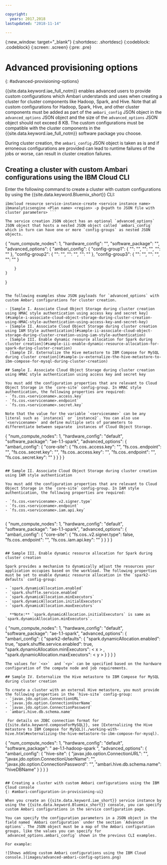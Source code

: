 ```yaml
---

copyright:
  years: 2017,2018
lastupdated: "2018-11-14"

---
```


<!-- Attribute definitions -->
{:new_window: target="_blank"}
{:shortdesc: .shortdesc}
{:codeblock: .codeblock}
{:screen: .screen}
{:pre: .pre}

# Advanced provisioning options
{: #advanced-provisioning-options}

{{site.data.keyword.iae_full_notm}} enables advanced users to provide custom configurations which Ambari understands and uses when creating a cluster for cluster components like Hadoop, Spark, and Hive. Note that all custom configurations for Hadoop, Spark, Hive, and other cluster components must be added as part of the `ambari_config` JSON object in the `advanced_options` JSON object and the size of the `advanced_options` JSON object should not exceed 8 KB. The custom configurations must be compatible with the cluster components in the {{site.data.keyword.iae_full_notm}} software package you choose.

During cluster creation, the `ambari_config` JSON object is taken as is and if erroneous configurations are provided can lead to runtime failures of the jobs or worse, can result in cluster creation failures.

## Creating a cluster with custom Ambari configurations using the IBM Cloud CLI

Enter the following command to create a cluster with custom configurations by using the {{site.data.keyword.Bluemix_short}} CLI:
```
ibmcloud resource service-instance-create <service instance name> ibmanalyticsengine <Plan name> <region> -p @<path to JSON file with cluster parameters> ```

The service creation JSON object has an optional `advanced_options` JSON object that hosts a nested JSON object called `ambari_config` which in turn can have one or more `config-groups` as nested JSON objects.
```
{
	"num_compute_nodes": 1,
	"hardware_config": "<hwconfig>",
	"software_package": "<ibmae-package>",
	"advanced_options": {
		"ambari_config": {
			"config-group1": {
				"<key1>": "<value1>",
				"<key2>": "<value2>",
				"<key3>": "<value3>"
			},
			"config-group2": {
				"<key1>": "<value1>",
				"<key2>": "<value2>",
				"<key3>": "<value3>"
			},
			"config-group3": {
				"<key1>": "<value1>",
				"<key2>": "<value2>",
				"<key3>": "<value3>"
			}

		}
	}
}
```

The following examples show JSON payloads for `advanced_options` with custom Ambari configurations for cluster creation.

- [Sample I. Associate Cloud Object Storage during cluster creation using HMAC style authentication using access key and secret key](#sample-i-associate-cloud-object-storage-during-cluster-creation-using-HMAC-style-authentication-using-access-key-and-secret-key)
- [Sample II. Associate Cloud Object Storage during cluster creation using IAM Style authentication](#sample-ii-associate-cloud-object-storage-during-cluster-creation-using-iam-style-authentication)
- [Sample III. Enable dynamic resource allocation for Spark during cluster creation](#sample-iii-enable-dynamic-resource-allocation-for-spark-during-cluster-creation)
- [Sample IV. Externalize the Hive metastore to IBM Compose for MySQL during cluster creation](#sample-iv-externalize-the-hive-metastore-to-ibm-compose-for-mysql-during-cluster-creation)

## Sample I. Associate Cloud Object Storage during cluster creation using HMAC style authentication using access key and secret key

You must add the configuration properties that are relevant to Cloud Object Storage in the `core-site` config-group. In HMAC style authentication, the following properties are required:
- `fs.cos.<servicename>.access.key`
- `fs.cos.<servicename>.endpoint`
- `fs.cos.<servicename>.secret.key`

Note that the value for the variable `<servicename>` can be any literal such as `instance1` or `instance2`. You can also use `<servicename>` and define multiple sets of parameters to differentiate between separate  instances of Cloud Object Storage.

```
{
	"num_compute_nodes": 1,
	"hardware_config": "default",
	"software_package": "ae-1.1-spark",
	"advanced_options": {
		"ambari_config": {
			"core-site": {
				"fs.cos.<servicename1>.access.key": "<userKey>",
				"fs.cos.<servicename1>.endpoint": "<cosEndpoint>",
				"fs.cos.<servicename1>.secret.key": "<SecretKey>",
				"fs.cos.<servicename2>.access.key": "<userKey>",
				"fs.cos.<servicename2>.endpoint": "<cosEndpoint>",
				"fs.cos.<servicename2>.secret.key": "<SecretKey>"
			}
		}
	}
}
```

## Sample II. Associate Cloud Object Storage during cluster creation using IAM style authentication

You must add the configuration properties that are relevant to Cloud Object Storage in the `core-site` config-group. In IAM style authentication, the following properties are required:

- `fs.cos.<servicename>.v2.signer.type`
- `fs.cos.<servicename>.endpoint`
- `fs.cos.<servicename>.iam.api.key`


```
{
 "num_compute_nodes": 1,
 "hardware_config": "default",
 "software_package": "ae-1.1-spark",
 "advanced_options": {
   "ambari_config": {
     "core-site": {
       "fs.cos.<servicename>.v2.signer.type": false,
       "fs.cos.<servicename>.endpoint": "<cosEndpoint>",
       "fs.cos.<servicename>.iam.api.key": "<cosKey>"
     }
   }
 }
}
```

## Sample III. Enable dynamic resource allocation for Spark during cluster creation

Spark provides a mechanism to dynamically adjust the resources your application occupies based on the workload. The following properties must be set to enable dynamic resource allocation in the `spark2-defaults` config-group:

- `spark.dynamicAllocation.enabled`
- `spark.shuffle.service.enabled`
- `spark.dynamicAllocation.minExecutors`
- `spark.dynamicAllocation.initialExecutors`
- `spark.dynamicAllocation.maxExecutors`

  **Note:** `spark.dynamicAllocation.initialExecutors` is same as `spark.dynamicAllocation.minExecutors`.

```
{
	"num_compute_nodes": 1,
	"hardware_config": "default",
	"software_package": "ae-1.1-spark",
	"advanced_options": {
		"ambari_config": {
			"spark2-defaults": {
				"spark.dynamicAllocation.enabled": true,
				"spark.shuffle.service.enabled": true,
				"spark.dynamicAllocation.minExecutors": < x > ,
				"spark.dynamicAllocation.maxExecutors": < y >
			}
		}
	}
}
```
The values for `<x>`  and `<y>` can be specified based on the hardware configuration of the compute node and job requirements.

## Sample IV. Externalize the Hive metastore to IBM Compose for MySQL during cluster creation

To create a cluster with an external Hive metastore, you must provide the following properties in the `hive-site` config-group:
- `javax.jdo.option.ConnectionURL`
- `javax.jdo.option.ConnectionUserName`
- `javax.jdo.option.ConnectionPassword`
- `ambari.hive.db.schema.name`

 For details on JDBC connection format for  {{site.data.keyword.composeForMySQL}}, see [Externalizing the Hive metastore to IBM Compose for MySQL](./working-with-hive.html#externalizing-the-hive-metastore-to-ibm-compose-for-mysql).

```
{
	"num_compute_nodes": 1,
	"hardware_config": "default",
	"software_package": " ae-1.1-hadoop-spark ",
	"advanced_options": {
		"ambari_config": {
			"hive-site": {
				"javax.jdo.option.ConnectionURL": "<jdbcUrl>",
				"javax.jdo.option.ConnectionUserName": "<mysqlUname>",
				"javax.jdo.option.ConnectionPassword": "<mysqlPassword>",
				"ambari.hive.db.schema.name": "hiveDBName"
			}
		}
	}
}
```

## Creating a cluster with custom Ambari configurations using the IBM  Cloud console
{: #ambari-configuration-in-provisioning-ui}

When you create an {{site.data.keyword.iae_short}} service instance by using the {{site.data.keyword.Bluemix_short}} console, you can specify custom Ambari configurations in the service configuration page.

You can specify the configuration parameters in a JSON object in the field named `Ambari configuration` under the section `Advanced options`. The JSON object must be a map of the Ambari configuration groups, like the values you can specify for `advanced_options.ambari_config` shown in the previous CLI examples.

For example:

![Shows adding custom Ambari configurations using the IBM Cloud console.](images/advanced-ambari-config-options.png)
